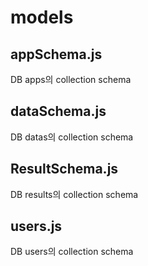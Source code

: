 # models

## appSchema.js

DB apps의 collection schema

## dataSchema.js

DB datas의 collection schema

## ResultSchema.js

DB results의 collection schema

## users.js

DB users의 collection schema

